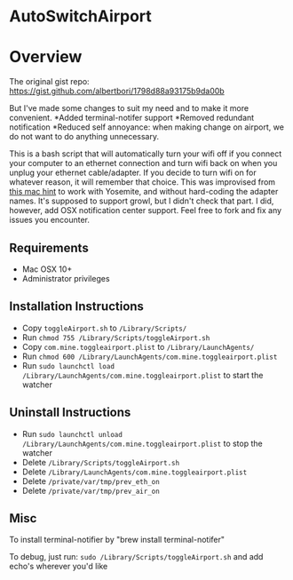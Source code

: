 # AutoSwitchAirport
# Overview

The original gist repo:
https://gist.github.com/albertbori/1798d88a93175b9da00b

But I've made some changes to suit my need and to make it more convenient.
*Added terminal-notifer support
*Removed redundant notification
*Reduced self annoyance: when making change on airport, we do not want to do anything unnecessary.

This is a bash script that will automatically turn your wifi off if you connect your computer to an ethernet connection and turn wifi back on when you unplug your ethernet cable/adapter. If you decide to turn wifi on for whatever reason, it will remember that choice. This was improvised from [this mac hint](http://hints.macworld.com/article.php?story=20100927161027611) to work with Yosemite, and without hard-coding the adapter names. It's supposed to support growl, but I didn't check that part. I did, however, add OSX notification center support. Feel free to fork and fix any issues you encounter.

## Requirements

- Mac OSX 10+
- Administrator privileges

## Installation Instructions

- Copy `toggleAirport.sh` to `/Library/Scripts/`
- Run `chmod 755 /Library/Scripts/toggleAirport.sh`
- Copy `com.mine.toggleairport.plist` to `/Library/LaunchAgents/`
- Run `chmod 600 /Library/LaunchAgents/com.mine.toggleairport.plist`
- Run `sudo launchctl load /Library/LaunchAgents/com.mine.toggleairport.plist` to start the watcher

## Uninstall Instructions

- Run `sudo launchctl unload /Library/LaunchAgents/com.mine.toggleairport.plist` to stop the watcher
- Delete `/Library/Scripts/toggleAirport.sh`
- Delete `/Library/LaunchAgents/com.mine.toggleairport.plist`
- Delete `/private/var/tmp/prev_eth_on`
- Delete `/private/var/tmp/prev_air_on`

## Misc

To install terminal-notifier by "brew install terminal-notifer"

To debug, just run: `sudo /Library/Scripts/toggleAirport.sh` and add echo's wherever you'd like
